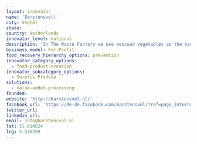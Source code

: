```yaml
---
layout: innovator
name: 'Barstensvol!'
city: Veghel
state:
country: Netherlands
innovator_level: national
description: 'In The Waste Factory we use rescued vegetables as the base for the tasty product that you hold in your hands! We do this under the name Bursting. Because the new products are packed with good ingredients.'
business_model: For-Profit
food_recovery_hierarchy_options: prevention
innovator_category_options:
  - food-product-creation
innovator_subcategory_options:
  - Surplus Produce
solutions:
  - value-added-processing
founded:
website: 'http://barstensvol.nl/'
facebook_url: 'https://de-de.facebook.com/Barstensvol/?ref=page_internal'
twitter_url:
linkedin_url:
email: info@barstensvol.nl
lat: 51.614524
lng: 5.510399
---
```



